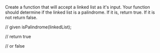 Create a function that will accept a linked list as it's input. Your function should determine if the linked list is a palindrome. If it is, return true. If it is not return false.

// given
isPalindrome(linkedList);

// return
true

// or
false